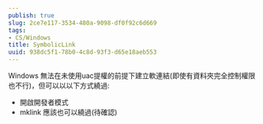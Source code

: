 ```yaml
---
publish: true
slug: 2ce7e117-3534-480a-9098-df0f92c6d669
tags:
- CS/Windows
title: SymbolicLink
uuid: 938dc5f1-78b0-4c8d-93f3-d65e18aeb553
---
```

Windows 無法在未使用uac提權的前提下建立軟連結(即使有資料夾完全控制權限也不行)，但可以以以下方式繞過:

- 開啟開發者模式
- mklink 應該也可以繞過(待確認)
